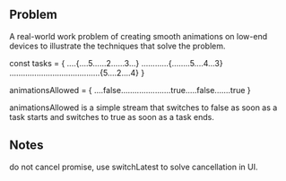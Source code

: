 ## Problem
A real-world work problem of creating smooth animations on low-end devices to illustrate the techniques that solve the problem.

const tasks = {
    ....{....5......2......3...}
    ............{........5....4...3}
    ........................................{5....2....4}
}

animationsAllowed = {
    ....false......................true.....false.......true
}


animationsAllowed is a simple stream that switches to false as soon as a task starts and switches to true as soon as a task ends.


## Notes
do not cancel promise, use switchLatest to solve cancellation in UI.
